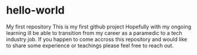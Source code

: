 # hello-world
My first repository
This is my first github project
Hopefully with my ongoing learning ill be able to transition from my career as a paramedic to a tech industry job.
If you happen to come accross this repository and would like to share some experience or teachings please feel free to reach out.
